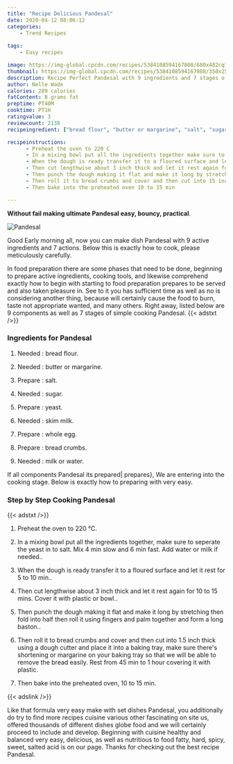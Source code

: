 ```yaml
---
title: "Recipe Delicious Pandesal"
date: 2020-04-12 08:06:12
categories:
    - Trend Recipes
    
tags:
    - Easy recipes

image: https://img-global.cpcdn.com/recipes/5384108594167808/680x482cq70/pandesal-recipe-main-photo.jpg
thumbnail: https://img-global.cpcdn.com/recipes/5384108594167808/350x250cq70/pandesal-recipe-main-photo.jpg
description: Recipe Perfect Pandesal with 9 ingredients and 7 stages of easy cooking.
author: Nelle Wade
calories: 289 calories
fatContent: 8 grams fat
preptime: PT40M
cooktime: PT1H
ratingvalue: 3
reviewcount: 2138
recipeingredient: ["bread flour", "butter or margarine", "salt", "sugar", "yeast", "skim milk", "whole egg", "bread crumbs", "milk or water"]

recipeinstructions: 
      - Preheat the oven to 220 C 
      - In a mixing bowl put all the ingredients together make sure to seperate the yeast in to salt Mix 4 min slow and 6 min fast Add water or milk if needed 
      - When the dough is ready transfer it to a floured surface and let it rest for 5 to 10 min 
      - Then cut lengthwise about 3 inch thick and let it rest again for 10 to 15 mins Cover it with plastic or bowl 
      - Then punch the dough making it flat and make it long by stretching then fold into half then roll it using fingers and palm together and form a long baston 
      - Then roll it to bread crumbs and cover and then cut into 15 inch thick using a dough cutter and place it into a baking tray make sure theres shortening or margarine on your baking tray so that we will be able to remove the bread easily Rest from 45 min to 1 hour covering it with plastic 
      - Then bake into the preheated oven 10 to 15 min

---
```




**Without fail making ultimate Pandesal easy, bouncy, practical**. 


![Pandesal](https://img-global.cpcdn.com/recipes/5384108594167808/680x482cq70/pandesal-recipe-main-photo.jpg "Pandesal")




Good Early morning all, now you can make dish Pandesal with 9 active ingredients and 7 actions. Below this is exactly how to cook, please meticulously carefully.

In food preparation there are some phases that need to be done, beginning to prepare active ingredients, cooking tools, and likewise comprehend exactly how to begin with starting to food preparation prepares to be served and also taken pleasure in. See to it you has sufficient time as well as no is considering another thing, because will certainly cause the food to burn, taste not appropriate wanted, and many others. Right away, listed below are 9 components as well as 7 stages of simple cooking Pandesal.
{{< adstxt />}}

### Ingredients for Pandesal


1. Needed  : bread flour.

1. Needed  : butter or margarine.

1. Prepare  : salt.

1. Needed  : sugar.

1. Prepare  : yeast.

1. Needed  : skim milk.

1. Prepare  : whole egg.

1. Prepare  : bread crumbs.

1. Needed  : milk or water.



If all components Pandesal its prepared| prepares}, We are entering into the cooking stage. Below is exactly how to preparing with very easy.

### Step by Step Cooking Pandesal

{{< adstxt />}}


1. Preheat the oven to 220 °C.



1. In a mixing bowl put all the ingredients together, make sure to seperate the yeast in to salt. Mix 4 min slow and 6 min fast. Add water or milk if needed..



1. When the dough is ready transfer it to a floured surface and let it rest for 5 to 10 min..



1. Then cut lengthwise about 3 inch thick and let it rest again for 10 to 15 mins. Cover it with plastic or bowl..



1. Then punch the dough making it flat and make it long by stretching then fold into half then roll it using fingers and palm together and form a long baston..



1. Then roll it to bread crumbs and cover and then cut into 1.5 inch thick using a dough cutter and place it into a baking tray, make sure there&#39;s shortening or margarine on your baking tray so that we will be able to remove the bread easily. Rest from 45 min to 1 hour covering it with plastic.



1. Then bake into the preheated oven, 10 to 15 min.





{{< adslink />}}

Like that formula very easy make with set dishes Pandesal, you additionally do try to find more recipes cuisine various other fascinating on site us, offered thousands of different dishes globe food and we will certainly proceed to include and develop. Beginning with cuisine healthy and balanced very easy, delicious, as well as nutritious to food fatty, hard, spicy, sweet, salted acid is on our page. Thanks for checking out the best recipe Pandesal.
